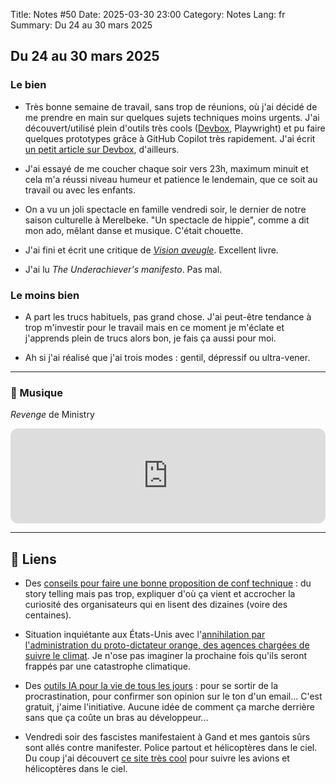 Title: Notes #50
Date: 2025-03-30 23:00
Category: Notes
Lang: fr
Summary: Du 24 au 30 mars 2025

## Du 24 au 30 mars 2025

### Le bien

* Très bonne semaine de travail, sans trop de réunions, où j'ai décidé de me prendre en main sur quelques sujets techniques moins urgents. J'ai découvert/utilisé plein d'outils très cools ([Devbox](https://www.jetify.com/docs/devbox/quickstart/), Playwright) et pu faire quelques prototypes grâce à GitHub Copilot très rapidement. J'ai écrit [un petit article sur Devbox]({filename}/articles/devbox-first-steps.md), d'ailleurs.

* J'ai essayé de me coucher chaque soir vers 23h, maximum minuit et cela m'a réussi niveau humeur et patience le lendemain, que ce soit au travail ou avec les enfants.

* On a vu un joli spectacle en famille vendredi soir, le dernier de notre saison culturelle à Merelbeke. "Un spectacle de hippie", comme a dit mon ado, mêlant danse et musique. C'était chouette.

* J'ai fini et écrit une critique de [_Vision aveugle_]({filename}/books/vision-aveugle.md). Excellent livre.

* J'ai lu _The Underachiever's manifesto_. Pas mal.

### Le moins bien

* A part les trucs habituels, pas grand chose. J'ai peut-être tendance à trop m'investir pour le travail mais en ce moment je m'éclate et j'apprends plein de trucs alors bon, je fais ça aussi pour moi.

* Ah si j'ai réalisé que j'ai trois modes : gentil, dépressif ou ultra-vener.

---

### 🎵 Musique

_Revenge_ de Ministry

<iframe style="border-radius:12px" src="https://open.spotify.com/embed/track/3Xonzm3aPRlNdrudJEXnkX?utm_source=generator" width="100%" height="152" frameBorder="0" allowfullscreen="" allow="autoplay; clipboard-write; encrypted-media; fullscreen; picture-in-picture" loading="lazy"></iframe>

---

## 🔗 Liens

* Des [conseils pour faire une bonne proposition de conf technique](https://devfesttoulouse.fr/2025/03/18/proposer-une-conference-le-cfp/) : du story telling mais pas trop, expliquer d'où ça vient et accrocher la curiosité des organisateurs qui en lisent des dizaines (voire des centaines).

* Situation inquiétante aux États-Unis avec l'[annihilation par l'administration du proto-dictateur orange, des agences chargées de suivre le climat](https://www.lemonde.fr/planete/article/2025/03/24/aux-etats-unis-une-situation-incroyablement-chaotique-autour-des-sciences-du-climat_6585588_3244.html). Je n'ose pas imaginer la prochaine fois qu'ils seront frappés par une catastrophe climatique.

* Des [outils IA pour la vie de tous les jours](https://korben.info/goblin-tools-des-ia-minimalistes-pour-vaincre-la-procrastination.html) : pour se sortir de la procrastination, pour confirmer son opinion sur le ton d'un email... C'est gratuit, j'aime l'initiative. Aucune idée de comment ça marche derrière sans que ça coûte un bras au développeur...

* Vendredi soir des fascistes manifestaient à Gand et mes gantois sûrs sont allés contre manifester. Police partout et hélicoptères dans le ciel. Du coup j'ai découvert [ce site très cool](https://globe.adsbexchange.com/) pour suivre les avions et hélicoptères dans le ciel.
